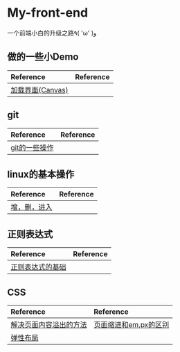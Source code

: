 # My-front-end
一个前端小白的升级之路٩( 'ω' )و   

## 做的一些小Demo
|Reference|Reference|
|:---|:---|
|[加载界面(Canvas)](https://codepen.io/Grpdream/pen/LXeKKR)|

## git
|Reference|Reference|  
|:---|:---|
|[git的一些操作](https://github.com/GRPdream/My-front-end/issues/1)|

## linux的基本操作
|Reference|Reference|
|:---|:---|
|[增，删，进入](https://github.com/GRPdream/My-front-end/issues/2)|

## 正则表达式
|Reference|Reference|
|:---|:---|
|[正则表达式的基础](https://github.com/GRPdream/My-front-end/issues/3)|

## CSS
|Reference|Reference|
|:---|:---|
|[解决页面内容溢出的方法](https://github.com/GRPdream/My-front-end/issues/4)|[页面缩进和em,px的区别](https://github.com/GRPdream/My-front-end/issues/5)
|[弹性布局](https://github.com/GRPdream/My-front-end/issues/6)|